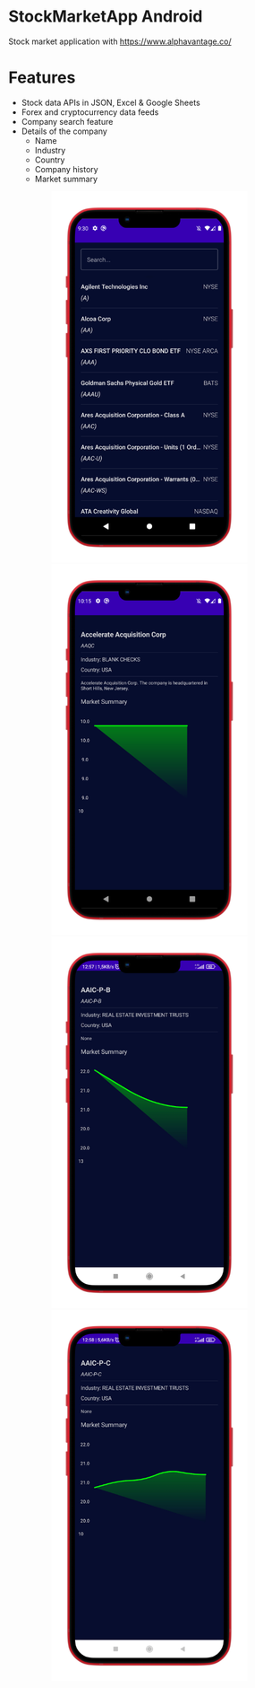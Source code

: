 # StockMarketApp Android
Stock market application with https://www.alphavantage.co/

# Features

- Stock data APIs in JSON, Excel & Google Sheets
- Forex and cryptocurrency data feeds
- Company search feature
- Details of the company
    - Name
    - Industry
    - Country
    - Company history
    - Market summary

<p align="center">
  <img src="images/2.png" width="350" >
  <img src="images/4.png" width="350" >
  <img src="images/1.png" width="350" >
  <img src="images/3.png" width="350" >
 
</p>
 
